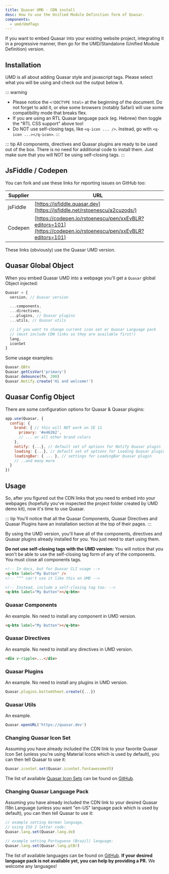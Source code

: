 ```yaml
---
title: Quasar UMD - CDN install
desc: How to use the Unified Module Definition form of Quasar.
components:
  - umd/UmdTags
---
```


If you want to embed Quasar into your existing website project, integrating it in a progressive manner, then go for the UMD/Standalone (Unified Module Definition) version.

## Installation
UMD is all about adding Quasar style and javascript tags. Please select what you will be using and check out the output below it.

<umd-tags />

::: warning
* Please notice the `<!DOCTYPE html>` at the beginning of the document. Do not forget to add it, or else some browsers (notably Safari) will use some compatibility mode that breaks flex.
* If you are using an RTL Quasar language pack (eg. Hebrew) then toggle the "RTL CSS support" above too!
* Do NOT use self-closing tags, like `<q-icon ... />`. Instead, go with `<q-icon ...></q-icon>`.
:::

::: tip
All components, directives and Quasar plugins are ready to be used out of the box. There is no need for additional code to install them. Just make sure that you will NOT be using self-closing tags.
:::

## JsFiddle / Codepen
You can fork and use these links for reporting issues on GitHub too:

| Supplier | URL |
| --- | --- |
| jsFiddle | [https://jsfiddle.quasar.dev](https://jsfiddle.net/rstoenescu/a2cuzods/) |
| Codepen | [https://codepen.io/rstoenescu/pen/xxEvBLR?editors=101](https://codepen.io/rstoenescu/pen/xxEvBLR?editors=101) |

These links (obviously) use the Quasar UMD version.

## Quasar Global Object
When you embed Quasar UMD into a webpage you'll get a `Quasar` global Object injected:

```js
Quasar = {
  version, // Quasar version

  ...components,
  ...directives,
  ...plugins, // Quasar plugins
  ...utils, // Quasar utils

  // if you want to change current icon set or Quasar Language pack
  // (must include CDN links so they are available first!)
  lang,
  iconSet
}
```

Some usage examples:

```js
Quasar.QBtn
Quasar.getCssVar('primary')
Quasar.debounce(fn, 200)
Quasar.Notify.create('Hi and welcome!')
```

## Quasar Config Object
There are some configuration options for Quasar & Quasar plugins:

```js
app.use(Quasar, {
  config: {
    brand: { // this will NOT work on IE 11
      primary: '#e46262',
      // ... or all other brand colors
    },
    notify: {...}, // default set of options for Notify Quasar plugin
    loading: {...}, // default set of options for Loading Quasar plugin
    loadingBar: { ... }, // settings for LoadingBar Quasar plugin
    // ..and many more
  }
})
```

## Usage
So, after you figured out the CDN links that you need to embed into your webpages (hopefully you've inspected the project folder created by UMD demo kit), now it's time to use Quasar.

::: tip
You'll notice that all the Quasar Components, Quasar Directives and Quasar Plugins have an installation section at the top of their pages.
:::

By using the UMD version, you'll have all of the components, directives and Quasar plugins already installed for you. You just need to start using them.

**Do not use self-closing tags with the UMD version:**
You will notice that you won't be able to use the self-closing tag form of any of the components. You must close all components tags.

```html
<!-- In docs, but for Quasar CLI usage -->
<q-btn label="My Button" />
<!-- ^^^ can't use it like this on UMD -->

<!-- Instead, include a self-closing tag too: -->
<q-btn label="My Button"></q-btn>
```

### Quasar Components
An example. No need to install any component in UMD version.

```html
<q-btn label="My Button"></q-btn>
```

### Quasar Directives
An example. No need to install any directives in UMD version.

```html
<div v-ripple>...</div>
```

### Quasar Plugins
An example. No need to install any plugins in UMD version.

```js
Quasar.plugins.bottomSheet.create({...})
```

### Quasar Utils
An example.

```js
Quasar.openURL('https://quasar.dev')
```

### Changing Quasar Icon Set
Assuming you have already included the CDN link to your favorite Quasar Icon Set (unless you're using Material Icons which is used by default), you can then tell Quasar to use it:

```js
Quasar.iconSet.set(Quasar.iconSet.fontawesomeV5)
```

The list of available [Quasar Icon Sets](/options/quasar-icon-sets) can be found on [GitHub](https://github.com/quasarframework/quasar/tree/dev/ui/icon-set).

### Changing Quasar Language Pack
Assuming you have already included the CDN link to your desired Quasar I18n Language (unless you want "en-US" language pack which is used by default), you can then tell Quasar to use it:

```js
// example setting German language,
// using ISO 2 letter code:
Quasar.lang.set(Quasar.lang.de)

// example setting Portuguese (Brazil) language:
Quasar.lang.set(Quasar.lang.ptBr)
```

The list of available languages can be found on [GitHub](https://github.com/quasarframework/quasar/tree/dev/ui/lang). **If your desired language pack is not available yet, you can help by providing a PR.** We welcome any languages!
